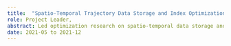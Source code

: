 ```yaml
---
title:  "Spatio-Temporal Trajectory Data Storage and Index Optimization"
role: Project Leader,
abstract: Led optimization research on spatio-temporal data storage and indexing for intelligent transportation, funded by Hunan Education Department. Developed compression and indexing algorithms utilizing KD-tree and nearest neighbor search, enhancing vehicle trajectory query efficiency by over 10%. Responsibilities included modeling, experiment planning, Spark-based distributed data processing, and deployment, successfully securing provincial research funding of 50,000 RMB.
date: 2021-05 to 2021-12
---
```


